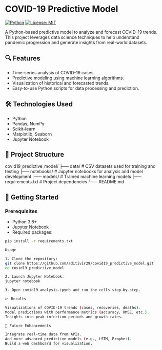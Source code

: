 # COVID-19 Predictive Model

[![Python](https://img.shields.io/badge/python-3.8+-blue)](https://www.python.org/)
[![License: MIT](https://img.shields.io/badge/License-MIT-green)](LICENSE)

A Python-based predictive model to analyze and forecast COVID-19 trends. This project leverages data science techniques to help understand pandemic progression and generate insights from real-world datasets.


## 🔍 Features
- Time-series analysis of COVID-19 cases.
- Predictive modeling using machine learning algorithms.
- Visualization of historical and forecasted trends.
- Easy-to-use Python scripts for data processing and prediction.


## 🛠️ Technologies Used
- Python
- Pandas, NumPy
- Scikit-learn
- Matplotlib, Seaborn
- Jupyter Notebook


## 📂 Project Structure
covid19_predictive_model/
├── data/ # CSV datasets used for training and testing
├── notebooks/ # Jupyter notebooks for analysis and model development
├── models/ # Trained machine learning models
├── requirements.txt # Project dependencies
└── README.md

## 🚀 Getting Started

### Prerequisites
- Python 3.8+
- Jupyter Notebook
- Required packages:  
```bash
pip install -r requirements.txt

Usage

1. Clone the repository:
git clone https://github.com/aditivir29/covid19_predictive_model.git
cd covid19_predictive_model

2. Launch Jupyter Notebook:
jupyter notebook

3. Open covid19_analysis.ipynb and run the cells step-by-step.

📈 Results

Visualizations of COVID-19 trends (cases, recoveries, deaths).
Model predictions with performance metrics (accuracy, RMSE, etc.).
Insights into peak infection periods and growth rates.

📝 Future Enhancements

Integrate real-time data from APIs.
Add more advanced predictive models (e.g., LSTM, Prophet).
Build a web dashboard for visualization.
